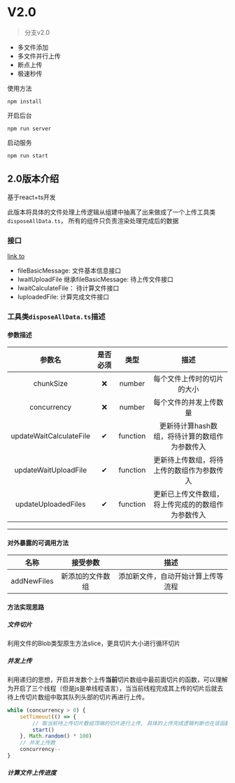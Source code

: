 
# V2.0

> 分支v2.0

- 多文件添加
- 多文件并行上传
- 断点上传
- 极速秒传

使用方法

```
npm install
```
开启后台
```
npm run server
```

启动服务
```
npm run start
```





## 2.0版本介绍

基于react+ts开发


此版本将具体的文件处理上传逻辑从组建中抽离了出来做成了一个上传工具类`disposeAllData.ts`， 所有的组件只负责渲染处理完成后的数据



### 接口

[link to](https://github.com/kibuniverse/upload-bigfiles-component/blob/v2.0/src/interfaces/interfaces.ts )

- fileBasicMessage:  文件基本信息接口
- IwaitUploadFile  继承fileBasicMessage:  待上传文件接口
- IwaitCalculateFile： 待计算文件接口
- IuploadedFile: 计算完成文件接口



### 工具类`disposeAllData.ts`描述



#### 参数描述

|         参数名          | 是否必须 |   类型   |                        描述                        |
| :---------------------: | :------: | :------: | :------------------------------------------------: |
|        chunkSize        |    ❌     |  number  |             每个文件上传时的切片的大小             |
|       concurrency       |    ❌     |  number  |               每个文件的并发上传数量               |
| updateWaitCalculateFile |    ✔     | function |   更新待计算hash数组，将待计算的数组作为参数传入   |
|  updateWaitUploadFile   |    ✔     | function |     更新待上传数组，将待上传的数组作为参数传入     |
|   updateUploadedFiles   |    ✔     | function | 更新已上传文件数组，将上传完成的的数组作为参数传入 |



------









#### 对外暴露的可调用方法

|    名称     |          接受参数          |                描述                |
| :---------: | :------------------------: | :--------------------------------: |
| addNewFiles | 新添加的文件数组<FileList> | 添加新文件，自动开始计算上传等流程 |





#### 方法实现思路

##### 文件切片

利用文件的Blob类型原生方法slice，更具切片大小进行循环切片





##### 并发上传

利用递归的思想，开启并发数个上传**当前**切片数组中最前面切片的函数，可以理解为开启了三个线程（但是js是单线程语言），当当前线程完成其上传的切片后就去待上传切片数组中取其队列头部的切片再进行上传。

```js
while (concurrency > 0) {
    setTimeout(() => {
        // 取当前待上传切片数组顶端的切片进行上传, 具体的上传完成逻辑判断也在该函数中
        start()
    }, Math.random() * 100)
    // 并发上传数
    concurrency--
}
```



##### 计算文件上传进度



